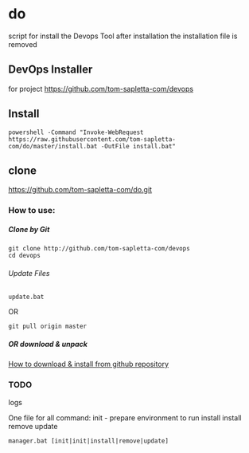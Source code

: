 # do

script for install the Devops Tool
after installation the installation file is removed

## DevOps Installer 
for project 
https://github.com/tom-sapletta-com/devops
## Install

    powershell -Command "Invoke-WebRequest https://raw.githubusercontent.com/tom-sapletta-com/do/master/install.bat -OutFile install.bat"

## clone
https://github.com/tom-sapletta-com/do.git

### How to use:


##### Clone by Git
   
    git clone http://github.com/tom-sapletta-com/devops
    cd devops
    
###### Update Files
    update.bat 
OR
    
    git pull origin master
        
##### OR download & unpack

[How to download & install from github repository](INSTALL.md)


### TODO

logs

One file for all command:
init - prepare environment to run install
install
remove
update

    manager.bat [init|init|install|remove|update]




